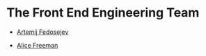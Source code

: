 # The Front End Engineering Team

+ [Artemij Fedosejev](https://github.com/frontendinstructor)

+ [Alice Freeman](https://github.com/A-Cr38tive)
